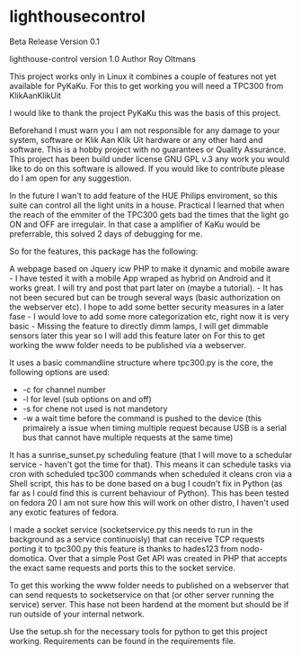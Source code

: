 # lighthousecontrol
Beta Release Version 0.1

lighthouse-control version 1.0
Author Roy Oltmans

This project works only in Linux it combines a couple of features not yet available for PyKaKu.
For this to get working you will need a TPC300 from KlikAanKlikUit

I would like to thank the project PyKaKu this was the basis of this project.

Beforehand I must warn you I am not responsible for any damage to your system, software or Klik Aan Klik Uit hardware or any other hard and software. This is a hobby project with no guarantees or Quality Assurance. This project has been build under license GNU GPL v.3 any work you would like to do on this software is allowed. If you would like to contribute please do I am open for any suggestion.  

In the future I wan't to add feature of the HUE Philips enviroment, so this suite can control all the light units in a house. Practical I learned that when the reach of the emmiter of the TPC300 gets bad the times that the light go ON and OFF are irregulair. In that case a amplifier of KaKu would be preferrable, this solved 2 days of debugging for me.

So for the features, this package has the following:

A webpage based on Jquery icw PHP to make it dynamic and mobile aware
	- I have tested it with a mobile App wraped as hybrid on Android and it works great. I will try and post that part later on (maybe a tutorial).
	- It has not been secured but can be trough several ways (basic authorization on the webserver etc). I hope to add some better security measures in a later fase
	- I would love to add some more categorization etc, right now it is very basic
		- Missing the feature to directly dimm lamps, I will get dimmable sensors later this year so I will add this feature later on
For this to get working the www folder needs to be published via a webserver.

It uses a basic commandline structure where tpc300.py is the core, the following options are used:
 - -c for channel number
 - -l for level (sub options on and off)
 - -s for chene not used is not mandetory
 - -w a wait time before the command is pushed to the device (this primairely a issue when timing multiple request because USB is a serial bus that cannot have multiple requests at the same time)

It has a sunrise_sunset.py scheduling feature (that I will move to a schedular service - haven't got the time for that). 
This means it can schedule tasks via cron with scheduled tpc300 commands when scheduled it cleans cron via a Shell script, this has to be done based on a bug I coudn't fix in Python (as far as I could find this is current behaviour of Python). This has been tested on fedora 20 I am not sure how this will work on other distro, I haven't used any exotic features of fedora.

I made a socket service (socketservice.py this needs to run in the background as a service continuoisly) that can receive TCP requests porting it to tpc300.py this feature is thanks to hades123 from nodo-domotica. Over that a simple Post Get API was created in PHP that accepts the exact same requests and ports this to the socket service. 

To get this working the www folder needs to published on a webserver that can send requests to socketservice on that (or other server running the service) server. This hase not been hardend at the moment but should be if run outside of your internal network.

Use the setup.sh for the necessary tools for python to get this project working. Requirements can be found in the requirements file.

